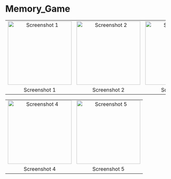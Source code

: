 # Memory_Game
<table>
  <tr>
    <td align="center">
      <img src="https://github.com/Boxodir0606/Memory_Game/assets/139221733/634cc1b6-81ed-4711-9823-0c26700343a0" width="200" alt="Screenshot 1">
    </td>
    <td align="center">
      <img src="https://github.com/Boxodir0606/Memory_Game/assets/139221733/7393534c-ac62-4699-91d5-ed214ea69f10" width="200" alt="Screenshot 2">
    </td>
    <td align="center">
      <img src="https://github.com/Boxodir0606/Memory_Game/assets/139221733/fcd72111-52c4-4fe2-adae-9798f62d70cc" width="200" alt="Screenshot 3">
    </td>
  </tr>
  <tr>
    <td align="center">
      Screenshot 1
    </td>
    <td align="center">
      Screenshot 2
    </td>
    <td align="center">
      Screenshot 3
    </td>
  </tr>
</table>

<table>
  <tr>
    <tr>
    <td align="center">
      <img src="https://github.com/Boxodir0606/Memory_Game/assets/139221733/eefcf512-f5e8-41f5-8a8c-7fa9b8678851" width="200" alt="Screenshot 4">
    </td>
    <td align="center">
      <img src="https://github.com/Boxodir0606/Memory_Game/assets/139221733/41f92c51-a3fa-4de0-8561-a7818f1d08e3" width="200" alt="Screenshot 5">
    </td> 
  <tr>
    <td align="center">
      Screenshot 4
    </td>
      <td align="center">
      Screenshot 5
    </td>

  </tr>
</table>
